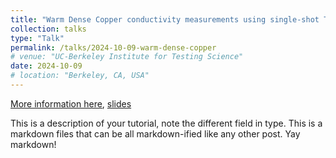 ```yaml
---
title: "Warm Dense Copper conductivity measurements using single-shot THz spectroscopy"
collection: talks
type: "Talk"
permalink: /talks/2024-10-09-warm-dense-copper
# venue: "UC-Berkeley Institute for Testing Science"
date: 2024-10-09
# location: "Berkeley, CA, USA"
---
```


[More information here](https://meetings.aps.org/Meeting/DPP24/Session/NO09.7),
[slides](/files/slides1.pdf)

This is a description of your tutorial, note the different field in type. This is a markdown files
that can be all markdown-ified like any other post. Yay markdown!
